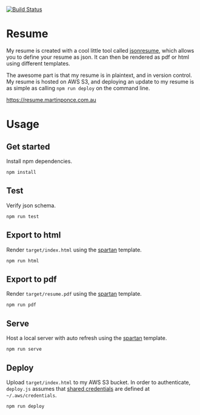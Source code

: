[![Build Status](https://travis-ci.org/martymcflywa/resume.svg?branch=master)](https://travis-ci.org/martymcflywa/resume)

# Resume

My resume is created with a cool little tool called [jsonresume](https://jsonresume.org/), which allows you to define your resume as json. It can then be rendered as pdf or html using different templates.

The awesome part is that my resume is in plaintext, and in version control. My resume is hosted on AWS S3, and deploying an update to my resume is as simple as calling `npm run deploy` on the command line.

https://resume.martinponce.com.au

# Usage

## Get started

Install npm dependencies.

```
npm install
```

## Test

Verify json schema.

```
npm run test
```

## Export to html

Render `target/index.html` using the [spartan](https://github.com/phoinixi/jsonresume-theme-spartan) template.

```
npm run html
```

## Export to pdf

Render `target/resume.pdf` using the [spartan](https://github.com/phoinixi/jsonresume-theme-spartan) template.

```
npm run pdf
```

## Serve

Host a local server with auto refresh using the [spartan](https://github.com/phoinixi/jsonresume-theme-spartan) template.

```
npm run serve
```

## Deploy

Upload `target/index.html` to my AWS S3 bucket. In order to authenticate, `deploy.js` assumes that [shared credentials](https://docs.aws.amazon.com/sdk-for-javascript/v2/developer-guide/loading-node-credentials-shared.html) are defined at `~/.aws/credentials`.

```
npm run deploy
```